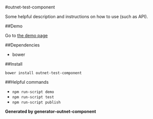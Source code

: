 #outnet-test-component

Some helpful description and instructions on how to use (such as API).

##Demo

Go to [the demo page](http://damnhipster.github.io/my-component)

##Dependencies
- bower

##Install
```
bower install outnet-test-component
```

##Helpful commands
- `npm run-script demo`
- `npm run-script test`
- `npm run-script publish`

**Generated by generator-outnet-component**
